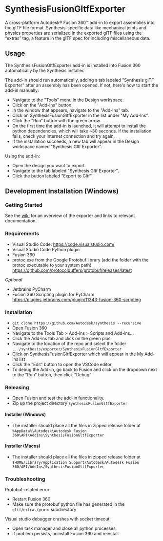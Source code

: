 # SynthesisFusionGltfExporter
A cross-platform Autodesk® Fusion 360™ add-in to export assemblies into the glTF file format.
Synthesis-specific data like mechanical joints and physics properties are serialized in the exported glTF files using the “extras” tag, a feature in the glTF spec for including miscellaneous data. 

## Usage
The SynthesisFusionGltfExporter add-in is installed into Fusion 360 automatically by the Synthesis installer.

The add-in should run automatically, adding a tab labeled "Synthesis glTF Exporter" after an assembly has been opened.
If not, here's how to start the add-in manually:
- Navigate to the "Tools" menu in the Design workspace.
- Click on the "Add-Ins" button.
- In the window that appears, navigate to the "Add-Ins" tab.
- Click on SynthesisFusionGltfExporter in the list under "My Add-Ins".
- Click the "Run" button with the green arrow.
- On the first time the add-in is launched, it will attempt to install the python dependencies, which will take ~30 seconds. If the installation fails, check your internet connection and try again.
- If the installation succeeds, a new tab will appear in the Design workspace named "Synthesis Gltf Exporter".

Using the add-in:
- Open the design you want to export.
- Navigate to the tab labeled "Synthesis Gltf Exporter".
- Click the button labeled "Export to Gltf".

## Development Installation (Windows)

### Getting Started

See the [wiki](https://github.com/Autodesk/synthesis/wiki/fus-gltf-overview) for an overview of the exporter and links to relevant documentation.

### Requirements

- Visual Studio Code: https://code.visualstudio.com/
- Visual Studio Code Python plugin
- Fusion 360
- protoc.exe from the Google Protobuf library (add the folder with the protoc executable to your system path) https://github.com/protocolbuffers/protobuf/releases/latest

_Optional_

- Jetbrains PyCharm
- Fusion 360 Scripting plugin for PyCharm https://plugins.jetbrains.com/plugin/11343-fusion-360-scripting

### Installation

- `git clone https://github.com/Autodesk/synthesis --recursive`
- Open Fusion 360
- Navigate to the Tools Tab > Add-ins > Scripts and Add-ins...
- Click the Add-ins tab and click on the green plus
- Navigate to the location of the repo and select the folder `.../synthesis/exporter/SynthesisFusionGltfExporter`
- Click on SynthesisFusionGltfExporter which will appear in the My Add-ins list
- Click the "Edit" button to open the VSCode editor
- To debug the Add-in, go back to Fusion and click on the dropdown next to the "Run" button, then click "Debug"

### Releasing
- Open Fusion and test the add-in functionality.
- Zip up the project directory `SynthesisFusionGltfExporter`

#### Installer (Windows)
- The installer should place all the files in zipped release folder at `%AppData%\Autodesk\Autodesk Fusion 360\API\AddIns\SynthesisFusionGltfExporter`

#### Installer (Macos)
- The installer should place all the files in zipped release folder at `$HOME/Library/Application Support/Autodesk/Autodesk Fusion 360/API/AddIns/SynthesisFusionGltfExporter`

### Troubleshooting
Protobuf-related error:

- Restart Fusion 360
- Make sure the protobuf python file has generated in the `gltf/extras/proto` subdirectory

Visual studio debugger crashes with socket timeout:

- Open task manager and close all python processes
- If problem persists, uninstall Fusion 360 and reinstall
